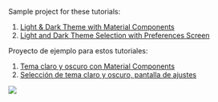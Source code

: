 Sample project for these tutorials:

1. [Light & Dark Theme with Material Components](https://danielme.com/2023/12/23/android-light-and-dark-theme-with-material-components-material-design/)
2. [Light and Dark Theme Selection with Preferences Screen](https://danielme.com/2023/12/25/android-light-and-dark-theme-selection-with-preferences-screen/)


Proyecto de ejemplo para estos tutoriales:

1. [Tema claro y oscuro con Material Components](https://danielme.com/2020/12/20/diseno-android-tema-claro-y-oscuro-con-material-components/)
2. [Selección de tema claro y oscuro, pantalla de ajustes](https://danielme.com/2020/12/20/android-seleccion-de-tema-claro-y-oscuro-pantalla-de-ajustes/)


[![](https://img.youtube.com/vi/pYEodKYYASs/0.jpg)](https://www.youtube.com/watch?v=phkm1Tbghes)


